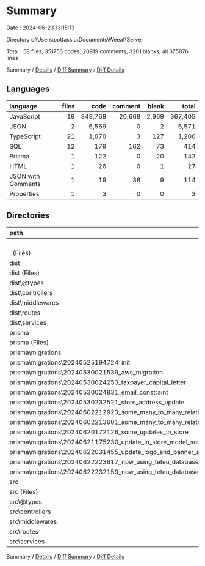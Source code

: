 # Summary

Date : 2024-06-23 13:15:13

Directory c:\\Users\\pottassiu\\Documents\\Weeat\\Server

Total : 58 files,  351756 codes, 20919 comments, 3201 blanks, all 375876 lines

Summary / [Details](details.md) / [Diff Summary](diff.md) / [Diff Details](diff-details.md)

## Languages
| language | files | code | comment | blank | total |
| :--- | ---: | ---: | ---: | ---: | ---: |
| JavaScript | 19 | 343,768 | 20,668 | 2,969 | 367,405 |
| JSON | 2 | 6,569 | 0 | 2 | 6,571 |
| TypeScript | 21 | 1,070 | 3 | 127 | 1,200 |
| SQL | 12 | 179 | 162 | 73 | 414 |
| Prisma | 1 | 122 | 0 | 20 | 142 |
| HTML | 1 | 26 | 0 | 1 | 27 |
| JSON with Comments | 1 | 19 | 86 | 9 | 114 |
| Properties | 1 | 3 | 0 | 0 | 3 |

## Directories
| path | files | code | comment | blank | total |
| :--- | ---: | ---: | ---: | ---: | ---: |
| . | 58 | 351,756 | 20,919 | 3,201 | 375,876 |
| . (Files) | 4 | 6,591 | 86 | 11 | 6,688 |
| dist | 20 | 343,794 | 20,668 | 2,970 | 367,432 |
| dist (Files) | 2 | 28,543 | 1,744 | 270 | 30,557 |
| dist\\@types | 1 | 1 | 0 | 1 | 2 |
| dist\\controllers | 5 | 56,359 | 3,457 | 510 | 60,326 |
| dist\\middlewares | 1 | 27,897 | 1,724 | 248 | 29,869 |
| dist\\routes | 5 | 140,013 | 8,630 | 1,255 | 149,898 |
| dist\\services | 6 | 90,981 | 5,113 | 686 | 96,780 |
| prisma | 13 | 301 | 162 | 93 | 556 |
| prisma (Files) | 1 | 122 | 0 | 20 | 142 |
| prisma\\migrations | 12 | 179 | 162 | 73 | 414 |
| prisma\\migrations\\20240525194724_init | 1 | 50 | 5 | 10 | 65 |
| prisma\\migrations\\20240530021539_aws_migration | 1 | 44 | 44 | 24 | 112 |
| prisma\\migrations\\20240530024253_taxpayer_capital_letter | 1 | 4 | 11 | 2 | 17 |
| prisma\\migrations\\20240530024831_email_constraint | 1 | 2 | 8 | 2 | 12 |
| prisma\\migrations\\20240530232521_store_address_update | 1 | 11 | 18 | 7 | 36 |
| prisma\\migrations\\20240602212923_some_many_to_many_relations_here_and_there | 1 | 47 | 24 | 18 | 89 |
| prisma\\migrations\\20240602213601_some_many_to_many_relations_here_and_there | 1 | 1 | 7 | 1 | 9 |
| prisma\\migrations\\20240620172126_some_updates_in_store | 1 | 9 | 16 | 4 | 29 |
| prisma\\migrations\\20240621175230_update_in_store_model_sotore_number_field | 1 | 1 | 1 | 1 | 3 |
| prisma\\migrations\\20240622031455_update_logo_and_banner_are_required | 1 | 2 | 8 | 1 | 11 |
| prisma\\migrations\\20240622223617_now_using_teteu_database | 1 | 6 | 12 | 2 | 20 |
| prisma\\migrations\\20240622232159_now_using_teteu_database_v2 | 1 | 2 | 8 | 1 | 11 |
| src | 21 | 1,070 | 3 | 127 | 1,200 |
| src (Files) | 2 | 52 | 0 | 8 | 60 |
| src\\@types | 1 | 6 | 0 | 1 | 7 |
| src\\controllers | 5 | 448 | 0 | 33 | 481 |
| src\\middlewares | 1 | 44 | 0 | 4 | 48 |
| src\\routes | 5 | 69 | 0 | 19 | 88 |
| src\\services | 7 | 451 | 3 | 62 | 516 |

Summary / [Details](details.md) / [Diff Summary](diff.md) / [Diff Details](diff-details.md)